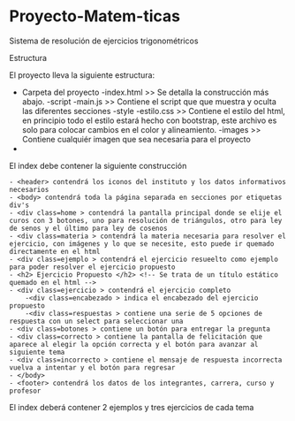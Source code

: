 # Proyecto-Matem-ticas
Sistema de resolución de ejercicios trigonométricos

Estructura

El proyecto lleva la siguiente estructura:

- Carpeta del proyecto
    -index.html >> Se detalla la construcción más abajo.
    -script
        -main.js >> Contiene el script que que muestra y oculta las diferentes secciones
    -style
        -estilo.css >> Contiene el estilo del html, en principio todo el estilo estará hecho con bootstrap, este archivo es solo para colocar cambios en el color y alineamiento.
    -images >> Contiene cualquiér imagen que sea necesaria para el proyecto
- 
El index debe contener la siguiente construcción
    
    - <header> contendrá los iconos del instituto y los datos informativos necesarios
    - <body> contendrá toda la página separada en secciones por etiquetas div's
    - <div class=home > contendrá la pantalla principal donde se elije el curos con 3 botones, uno para resolución de triángulos, otro para ley de senos y el último para ley de cosenos
    - <div class=materia > contendrá la materia necesaria para resolver el ejercicio, con imágenes y lo que se necesite, esto puede ir quemado directamente en el html
    - <div class=ejemplo > contendrá el ejercicio resueelto como ejemplo para poder resolver el ejercicio propuesto
    - <h2> Ejercicio Propuesto </h2> <!-- Se trata de un título estático quemado en el html -->
    - <div class=ejercicio > contendrá el ejercicio completo
        -<div class=encabezado > indica el encabezado del ejercicio propuesto
        -<div class=respuestas > contiene una serie de 5 opciones de respuesta con un select para seleccionar una
    - <div class=botones > contiene un botón para entregar la pregunta
    - <div class=correcto > contiene la pantalla de felicitación que aparece al elegir la opción correcta y el botón para avanzar al siguiente tema
    - <div class=incorrecto > contiene el mensaje de respuesta incorrecta vuelva a intentar y el botón para regresar
    - </body>
    - <footer> contendrá los datos de los integrantes, carrera, curso y profesor

El index deberá contener 2 ejemplos y tres ejercicios de cada tema